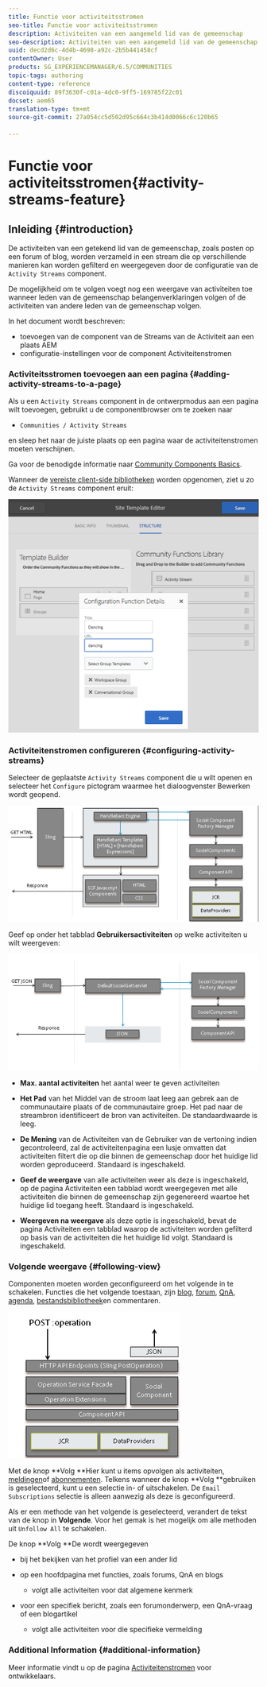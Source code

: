 ```yaml
---
title: Functie voor activiteitsstromen
seo-title: Functie voor activiteitsstromen
description: Activiteiten van een aangemeld lid van de gemeenschap
seo-description: Activiteiten van een aangemeld lid van de gemeenschap
uuid: decd2d6c-4d4b-4698-a92c-2b5b441458cf
contentOwner: User
products: SG_EXPERIENCEMANAGER/6.5/COMMUNITIES
topic-tags: authoring
content-type: reference
discoiquuid: 89f3630f-c01a-4dc0-9ff5-169785f22c01
docset: aem65
translation-type: tm+mt
source-git-commit: 27a054cc5d502d95c664c3b414d0066c6c120b65

---
```



# Functie voor activiteitsstromen{#activity-streams-feature}

## Inleiding {#introduction}

De activiteiten van een getekend lid van de gemeenschap, zoals posten op een forum of blog, worden verzameld in een stream die op verschillende manieren kan worden gefilterd en weergegeven door de configuratie van de `Activity Streams` component.

De mogelijkheid om te volgen voegt nog een weergave van activiteiten toe wanneer leden van de gemeenschap belangenverklaringen volgen of de activiteiten van andere leden van de gemeenschap volgen.

In het document wordt beschreven:

* toevoegen van de component van de Streams van de Activiteit aan een plaats AEM
* configuratie-instellingen voor de component Activiteitenstromen

### Activiteitsstromen toevoegen aan een pagina {#adding-activity-streams-to-a-page}

Als u een `Activity Streams` component in de ontwerpmodus aan een pagina wilt toevoegen, gebruikt u de componentbrowser om te zoeken naar

* `Communities / Activity Streams`

en sleep het naar de juiste plaats op een pagina waar de activiteitenstromen moeten verschijnen.

Ga voor de benodigde informatie naar [Community Components Basics](/help/communities/basics.md).

Wanneer de [vereiste client-side bibliotheken](/help/communities/essentials-activities.md#essentials-for-client-side) worden opgenomen, ziet u zo de `Activity Streams` component eruit:

![chlimage_1-24](assets/chlimage_1-24.png)

### Activiteitenstromen configureren {#configuring-activity-streams}

Selecteer de geplaatste `Activity Streams` component die u wilt openen en selecteer het `Configure` pictogram waarmee het dialoogvenster Bewerken wordt geopend.

![chlimage_1-25](assets/chlimage_1-25.png)

Geef op onder het tabblad **Gebruikersactiviteiten** op welke activiteiten u wilt weergeven:

![chlimage_1-26](assets/chlimage_1-26.png)

* **Max. aantal activiteiten** het aantal weer te geven activiteiten

* **Het Pad** van het Middel van de stroom laat leeg aan gebrek aan de communautaire plaats of de communautaire groep. Het pad naar de streambron identificeert de bron van activiteiten. De standaardwaarde is leeg.

* **De Mening** van de Activiteiten van de Gebruiker van de vertoning indien gecontroleerd, zal de activiteitenpagina een lusje omvatten dat activiteiten filtert die op die binnen de gemeenschap door het huidige lid worden geproduceerd. Standaard is ingeschakeld.

* **Geef de weergave** van alle activiteiten weer als deze is ingeschakeld, op de pagina Activiteiten een tabblad wordt weergegeven met alle activiteiten die binnen de gemeenschap zijn gegenereerd waartoe het huidige lid toegang heeft. Standaard is ingeschakeld.

* **Weergeven na weergave** als deze optie is ingeschakeld, bevat de pagina Activiteiten een tabblad waarop de activiteiten worden gefilterd op basis van de activiteiten die het huidige lid volgt. Standaard is ingeschakeld.

### Volgende weergave {#following-view}

Componenten moeten worden geconfigureerd om het volgende in te schakelen. Functies die het volgende toestaan, zijn [blog](/help/communities/blog-feature.md), [forum](/help/communities/forum.md), [QnA](/help/communities/working-with-qna.md), [agenda](/help/communities/calendar.md), [bestandsbibliotheek](/help/communities/file-library.md)[](/help/communities/comments.md)en commentaren.

![chlimage_1-27](assets/chlimage_1-27.png)

Met de knop **Volg **Hier kunt u items opvolgen als activiteiten, [meldingen](/help/communities/notifications.md)of [abonnementen](/help/communities/subscriptions.md). Telkens wanneer de knop **Volg **gebruiken is geselecteerd, kunt u een selectie in- of uitschakelen. De `Email Subscriptions` selectie is alleen aanwezig als deze is geconfigureerd.

Als er een methode van het volgende is geselecteerd, verandert de tekst van de knop in **Volgende**. Voor het gemak is het mogelijk om alle methoden uit `Unfollow All` te schakelen.

De knop **Volg **De wordt weergegeven

* bij het bekijken van het profiel van een ander lid
* op een hoofdpagina met functies, zoals forums, QnA en blogs

   * volgt alle activiteiten voor dat algemene kenmerk

* voor een specifiek bericht, zoals een forumonderwerp, een QnA-vraag of een blogartikel

   * volgt alle activiteiten voor die specifieke vermelding

### Additional Information {#additional-information}

Meer informatie vindt u op de pagina [Activiteitenstromen](/help/communities/essentials-activities.md) voor ontwikkelaars.
